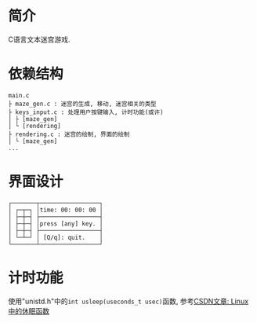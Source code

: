 # 简介
C语言文本迷宫游戏.

# 依赖结构
```
main.c
├ maze_gen.c : 迷宫的生成, 移动, 迷宫相关的类型
├ keys_input.c : 处理用户按键输入, 计时功能(或许)
│ ├ [maze_gen]
│ └ [rendering]
├ rendering.c : 迷宫的绘制, 界面的绘制
│ └ [maze_gen]
...
```

# 界面设计
```
┌───────┬─────────────────┐
│ ┌─┬─┐ │time: 00: 00: 00 │
│ ├─┼─┤ ├─────────────────┤
│ ├─┼─┤ │press [any] key. │
│ ├─┼─┤ ├─────────────────┤
│ └─┴─┘ │ [Q/q]: quit.    │
└───────┴─────────────────┘
```

# 计时功能
使用"unistd.h"中的`int usleep(useconds_t usec)`函数, 参考[CSDN文章: Linux中的休眠函数](https://blog.csdn.net/q28292929/article/details/127665877)

